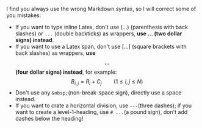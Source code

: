I find you always use the wrong Markdown syntax, so I will correct some of you mistakes:

- If you want to type inline Latex, don't use \(...\) (parenthesis with back slashes) or `...` (double backticks) as wrappers, **use $...$ (two dollar signs) instead**.
- If you want to use a Latex span, don't use \[...\] (square brackets with back slashes) as wrappers, **use $$...$$ (four dollar signs) instead**, for example:
    $$
    B_{i,j}=R_i+C_j\qquad(1\le i,j\le N)\tag{1}
    $$
- Don't use any `&nbsp;`(non-break-space sign), directly use a space ` ` instead.
- If you want to crate a horizontal division, use `---`(three dashes); if you want to create a level-1-heading, use `# ...`(a pound sign), don't add dashes below the heading!